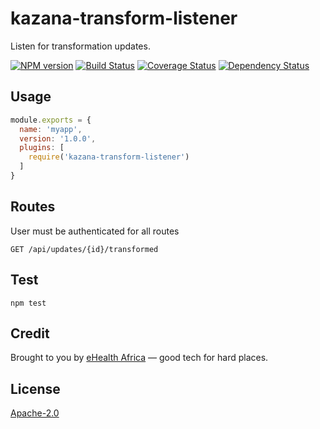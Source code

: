 # kazana-transform-listener
Listen for transformation updates.

[![NPM version](https://badge.fury.io/js/kazana-transform-listener.svg)](https://www.npmjs.com/package/kazana-transform-listener)
[![Build Status](https://travis-ci.org/eHealthAfrica/kazana-transform-listener.svg?branch=master)](https://travis-ci.org/eHealthAfrica/kazana-transform-listener)
[![Coverage Status](https://coveralls.io/repos/eHealthAfrica/kazana-transform-listener/badge.svg?branch=master)](https://coveralls.io/r/eHealthAfrica/kazana-transform-listener?branch=master)
[![Dependency Status](https://david-dm.org/eHealthAfrica/kazana-transform-listener.svg)](https://david-dm.org/eHealthAfrica/kazana-transform-listener)

## Usage
```js
module.exports = {
  name: 'myapp',
  version: '1.0.0',
  plugins: [
    require('kazana-transform-listener')
  ]
}
```

## Routes

User must be authenticated for all routes

```
GET /api/updates/{id}/transformed
```

## Test
```
npm test
```

## Credit

Brought to you by [eHealth Africa](http://ehealthafrica.org/)
— good tech for hard places.

## License

[Apache-2.0](http://www.apache.org/licenses/LICENSE-2.0)

